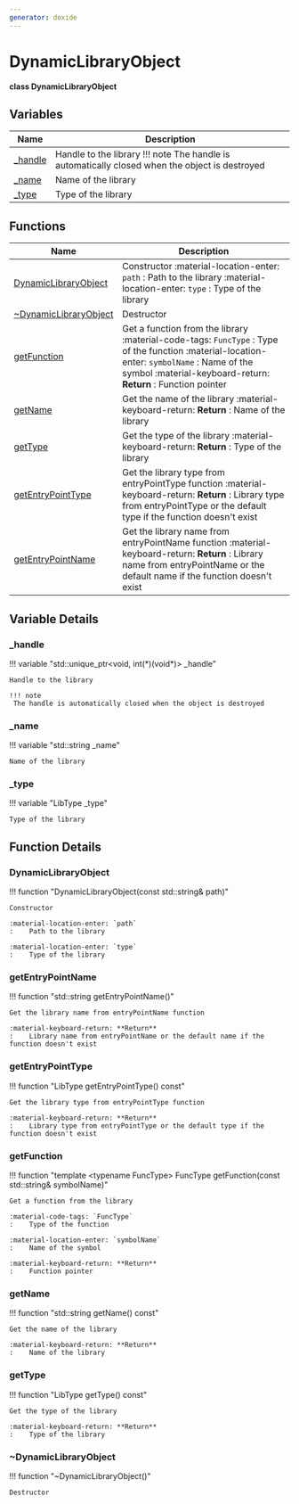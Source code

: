 ```yaml
---
generator: doxide
---
```



# DynamicLibraryObject

**class DynamicLibraryObject**



## Variables

| Name | Description |
| ---- | ----------- |
| [_handle](#_handle) | Handle to the library !!! note The handle is automatically closed when the object is destroyed  |
| [_name](#_name) | Name of the library  |
| [_type](#_type) | Type of the library  |

## Functions

| Name | Description |
| ---- | ----------- |
| [DynamicLibraryObject](#DynamicLibraryObject) | Constructor :material-location-enter: `path` :    Path to the library :material-location-enter: `type` :    Type of the library  |
| [~DynamicLibraryObject](#_u007eDynamicLibraryObject) | Destructor  |
| [getFunction](#getFunction) | Get a function from the library :material-code-tags: `FuncType` :    Type of the function :material-location-enter: `symbolName` :    Name of the symbol :material-keyboard-return: **Return** :    Function pointer  |
| [getName](#getName) | Get the name of the library :material-keyboard-return: **Return** :    Name of the library  |
| [getType](#getType) | Get the type of the library :material-keyboard-return: **Return** :    Type of the library  |
| [getEntryPointType](#getEntryPointType) | Get the library type from entryPointType function :material-keyboard-return: **Return** :    Library type from entryPointType or the default type if the function doesn't exist  |
| [getEntryPointName](#getEntryPointName) | Get the library name from entryPointName function :material-keyboard-return: **Return** :    Library name from entryPointName or the default name if the function doesn't exist  |

## Variable Details

### _handle<a name="_handle"></a>

!!! variable "std::unique_ptr&lt;void, int(&#42;)(void&#42;)&gt; _handle"

    Handle to the library
        
    !!! note
     The handle is automatically closed when the object is destroyed
    

### _name<a name="_name"></a>

!!! variable "std::string _name"

    Name of the library
    

### _type<a name="_type"></a>

!!! variable "LibType _type"

    Type of the library
    

## Function Details

### DynamicLibraryObject<a name="DynamicLibraryObject"></a>
!!! function "DynamicLibraryObject(const std::string&amp; path)"

    Constructor
    
    :material-location-enter: `path`
    :    Path to the library
        
    :material-location-enter: `type`
    :    Type of the library
    

### getEntryPointName<a name="getEntryPointName"></a>
!!! function "std::string getEntryPointName()"

    Get the library name from entryPointName function
        
    :material-keyboard-return: **Return**
    :    Library name from entryPointName or the default name if the function doesn't exist
    

### getEntryPointType<a name="getEntryPointType"></a>
!!! function "LibType getEntryPointType() const"

    Get the library type from entryPointType function
        
    :material-keyboard-return: **Return**
    :    Library type from entryPointType or the default type if the function doesn't exist
    

### getFunction<a name="getFunction"></a>
!!! function "template &lt;typename FuncType&gt; FuncType getFunction(const std::string&amp; symbolName)"

    Get a function from the library
        
    :material-code-tags: `FuncType`
    :    Type of the function
        
    :material-location-enter: `symbolName`
    :    Name of the symbol
        
    :material-keyboard-return: **Return**
    :    Function pointer
    

### getName<a name="getName"></a>
!!! function "std::string getName() const"

    Get the name of the library
        
    :material-keyboard-return: **Return**
    :    Name of the library
    

### getType<a name="getType"></a>
!!! function "LibType getType() const"

    Get the type of the library
        
    :material-keyboard-return: **Return**
    :    Type of the library
    

### ~DynamicLibraryObject<a name="_u007eDynamicLibraryObject"></a>
!!! function "~DynamicLibraryObject()"

    Destructor
    

